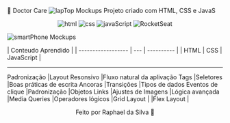 🏥 Doctor Care
![lapTop Mockups](https://user-images.githubusercontent.com/66075182/167202149-c7593816-a9f5-46c2-af47-d3f5344604c1.jpg)
Projeto criado com HTML, CSS e JavaS

<div align="center">
<img alt="html" src"https://img.shields.io/badge/HTML-239120?style=for-the-badge&logo=html5&logoColor=white">
<img alt="css" src"https://img.shields.io/badge/CSS-239120?&style=for-the-badge&logo=css3&logoColor=white">
<img alt="javaScript" src"https://img.shields.io/badge/JavaScript-F7DF1E?style=for-the-badge&logo=javascript&logoColor=black">
<img alt="RocketSeat" src"https://img.shields.io/badge/-RocketSeat-%237519C1?style=for-the-badge">
</div>

![smartPhone Mockups](https://user-images.githubusercontent.com/66075182/167202143-4d5a5f19-1362-49f4-98d0-4e9395408ecc.jpg)

| Conteudo Aprendido |
| ------------------ | --- | ---------- |
| HTML               | CSS | JavaScript |

---

Padronização |Layout Resonsivo |Fluxo natural da aplivação
Tags |Seletores |Boas práticas de escrita
Ancoras |Transições |Tipos de dados
Eventos de clique |Padronização |Objetos
Links |Ajustes de Imagens |Lógica avançada
|Media Queries |Operadores lógicos
|Grid Layout |
|Flex Layout |

<div align="center">
Feito por Raphael da Silva 🚀
</div>
